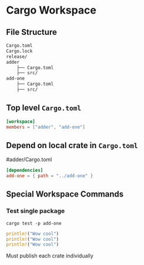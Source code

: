 
# Cargo Workspace

## File Structure

```markdown
Cargo.toml
Cargo.lock
release/
adder
	├── Cargo.toml
	├── src/
add-one
	├── Cargo.toml
	├── src/
```


## Top level `Cargo.toml`


```toml
[workspace]
members = ["adder", "add-one"]
```


## Depend on local crate in `Cargo.toml`

\#adder/Cargo.toml

```toml
[dependencies]
add-one = { path = "../add-one" }
```


## Special Workspace Commands
### Test single package

```fish
cargo test -p add-one
```



```rust
println!("Wow cool")
println!("Wow cool")
println!("Wow cool")
```


Must publish each crate individually
